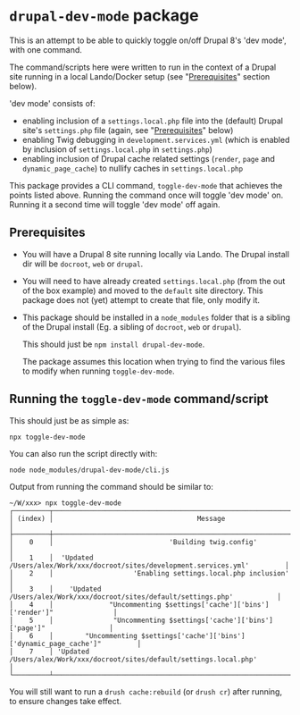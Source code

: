 # `drupal-dev-mode` package

This is an attempt to be able to quickly toggle on/off Drupal 8's 'dev mode',
with one command.

The command/scripts here were written to run in the context of a Drupal site
running in a local Lando/Docker setup (see "[Prerequisites](#prerequisites)"
section below).

'dev mode' consists of:

- enabling inclusion of a `settings.local.php` file into the (default) Drupal
site's `settings.php` file (again, see "[Prerequisites](#prerequisites)"
below)
- enabling Twig debugging in `development.services.yml` (which is enabled by
inclusion of `settings.local.php` in `settings.php`)
- enabling inclusion of Drupal cache related settings (`render`, `page` and
`dynamic_page_cache`) to nullify caches in `settings.local.php`

This package provides a CLI command, `toggle-dev-mode` that
achieves the points listed above. Running the command once will toggle 'dev
mode' on. Running it a second time will toggle 'dev mode' off again.

## Prerequisites

- You will have a Drupal 8 site running locally via Lando. The Drupal install
dir will be `docroot`, `web` or `drupal`.

- You will need to have already created `settings.local.php` (from the out of
the box example) and moved to the `default` site directory. This package does
not (yet) attempt to create that file, only modify it.

- This package should be installed in a `node_modules` folder that is a
sibling of the Drupal install (Eg. a sibling of `docroot`, `web` or `drupal`).

  This should just be `npm install drupal-dev-mode`.

  The package assumes this location when trying to find the various files to
modify when running `toggle-dev-mode`.

## Running the `toggle-dev-mode` command/script

This should just be as simple as:

    npx toggle-dev-mode

You can also run the script directly with:

    node node_modules/drupal-dev-mode/cli.js

Output from running the command should be similar to:

    ~/W/xxx> npx toggle-dev-mode
    ┌─────────┬────────────────────────────────────────────────────────────────────────────────┐
    │ (index) │                                    Message                                     │
    ├─────────┼────────────────────────────────────────────────────────────────────────────────┤
    │    0    │                             'Building twig.config'                             │
    │    1    │  'Updated /Users/alex/Work/xxx/docroot/sites/development.services.yml'         │
    │    2    │                    'Enabling settings.local.php inclusion'                     │
    │    3    │    'Updated /Users/alex/Work/xxx/docroot/sites/default/settings.php'           │
    │    4    │              "Uncommenting $settings['cache']['bins']['render']"               │
    │    5    │               "Uncommenting $settings['cache']['bins']['page']"                │
    │    6    │        "Uncommenting $settings['cache']['bins']['dynamic_page_cache']"         │
    │    7    │ 'Updated /Users/alex/Work/xxx/docroot/sites/default/settings.local.php'        │
    └─────────┴────────────────────────────────────────────────────────────────────────────────┘

You will still want to run a `drush cache:rebuild` (or `drush cr`) after
running, to ensure changes take effect.